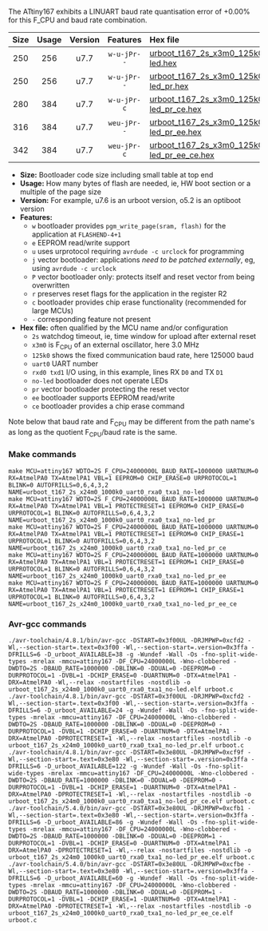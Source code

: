 The ATtiny167 exhibits a LINUART baud rate quantisation error of +0.00% for this F_CPU and baud rate combination.

|Size|Usage|Version|Features|Hex file|
|:-:|:-:|:-:|:-:|:--|
|250|256|u7.7|`w-u-jPr--`|[urboot_t167_2s_x3m0_125k0_uart0_rxa0_txa1_no-led.hex](https://raw.githubusercontent.com/stefanrueger/urboot.hex/main/boards/digispark-pro/attiny167/watchdog_2_s/external_oscillator/%2B3m000000_hz/%2B125k0_baud/uart0_rxa0_txa1/no-led/urboot_t167_2s_x3m0_125k0_uart0_rxa0_txa1_no-led.hex)|
|250|256|u7.7|`w-u-jPr--`|[urboot_t167_2s_x3m0_125k0_uart0_rxa0_txa1_no-led_pr.hex](https://raw.githubusercontent.com/stefanrueger/urboot.hex/main/boards/digispark-pro/attiny167/watchdog_2_s/external_oscillator/%2B3m000000_hz/%2B125k0_baud/uart0_rxa0_txa1/no-led/urboot_t167_2s_x3m0_125k0_uart0_rxa0_txa1_no-led_pr.hex)|
|280|384|u7.7|`w-u-jPr-c`|[urboot_t167_2s_x3m0_125k0_uart0_rxa0_txa1_no-led_pr_ce.hex](https://raw.githubusercontent.com/stefanrueger/urboot.hex/main/boards/digispark-pro/attiny167/watchdog_2_s/external_oscillator/%2B3m000000_hz/%2B125k0_baud/uart0_rxa0_txa1/no-led/urboot_t167_2s_x3m0_125k0_uart0_rxa0_txa1_no-led_pr_ce.hex)|
|316|384|u7.7|`weu-jPr--`|[urboot_t167_2s_x3m0_125k0_uart0_rxa0_txa1_no-led_pr_ee.hex](https://raw.githubusercontent.com/stefanrueger/urboot.hex/main/boards/digispark-pro/attiny167/watchdog_2_s/external_oscillator/%2B3m000000_hz/%2B125k0_baud/uart0_rxa0_txa1/no-led/urboot_t167_2s_x3m0_125k0_uart0_rxa0_txa1_no-led_pr_ee.hex)|
|342|384|u7.7|`weu-jPr-c`|[urboot_t167_2s_x3m0_125k0_uart0_rxa0_txa1_no-led_pr_ee_ce.hex](https://raw.githubusercontent.com/stefanrueger/urboot.hex/main/boards/digispark-pro/attiny167/watchdog_2_s/external_oscillator/%2B3m000000_hz/%2B125k0_baud/uart0_rxa0_txa1/no-led/urboot_t167_2s_x3m0_125k0_uart0_rxa0_txa1_no-led_pr_ee_ce.hex)|

- **Size:** Bootloader code size including small table at top end
- **Usage:** How many bytes of flash are needed, ie, HW boot section or a multiple of the page size
- **Version:** For example, u7.6 is an urboot version, o5.2 is an optiboot version
- **Features:**
  + `w` bootloader provides `pgm_write_page(sram, flash)` for the application at `FLASHEND-4+1`
  + `e` EEPROM read/write support
  + `u` uses urprotocol requiring `avrdude -c urclock` for programming
  + `j` vector bootloader: applications *need to be patched externally*, eg, using `avrdude -c urclock`
  + `P` vector bootloader only: protects itself and reset vector from being overwritten
  + `r` preserves reset flags for the application in the register R2
  + `c` bootloader provides chip erase functionality (recommended for large MCUs)
  + `-` corresponding feature not present
- **Hex file:** often qualified by the MCU name and/or configuration
  + `2s` watchdog timeout, ie, time window for upload after external reset
  + `x3m0` is F<sub>CPU</sub> of an external oscillator, here 3.0 MHz
  + `125k0` shows the fixed communication baud rate, here 125000 baud
  + `uart0` UART number
  + `rxd0 txd1` I/O using, in this example, lines RX `D0` and TX `D1`
  + `no-led` bootloader does not operate LEDs
  + `pr` vector bootloader protecting the reset vector
  + `ee` bootloader supports EEPROM read/write
  + `ce` bootloader provides a chip erase command


Note below that baud rate and F<sub>CPU</sub> may be different from the path name's as long as the quotient F<sub>CPU</sub>/baud rate is the same.

### Make commands
```
make MCU=attiny167 WDTO=2S F_CPU=24000000L BAUD_RATE=1000000 UARTNUM=0 RX=AtmelPA0 TX=AtmelPA1 VBL=1 EEPROM=0 CHIP_ERASE=0 URPROTOCOL=1 BLINK=0 AUTOFRILLS=0,6,4,3,2 NAME=urboot_t167_2s_x24m0_1000k0_uart0_rxa0_txa1_no-led
make MCU=attiny167 WDTO=2S F_CPU=24000000L BAUD_RATE=1000000 UARTNUM=0 RX=AtmelPA0 TX=AtmelPA1 VBL=1 PROTECTRESET=1 EEPROM=0 CHIP_ERASE=0 URPROTOCOL=1 BLINK=0 AUTOFRILLS=0,6,4,3,2 NAME=urboot_t167_2s_x24m0_1000k0_uart0_rxa0_txa1_no-led_pr
make MCU=attiny167 WDTO=2S F_CPU=24000000L BAUD_RATE=1000000 UARTNUM=0 RX=AtmelPA0 TX=AtmelPA1 VBL=1 PROTECTRESET=1 EEPROM=0 CHIP_ERASE=1 URPROTOCOL=1 BLINK=0 AUTOFRILLS=0,6,4,3,2 NAME=urboot_t167_2s_x24m0_1000k0_uart0_rxa0_txa1_no-led_pr_ce
make MCU=attiny167 WDTO=2S F_CPU=24000000L BAUD_RATE=1000000 UARTNUM=0 RX=AtmelPA0 TX=AtmelPA1 VBL=1 PROTECTRESET=1 EEPROM=1 CHIP_ERASE=0 URPROTOCOL=1 BLINK=0 AUTOFRILLS=0,6,4,3,2 NAME=urboot_t167_2s_x24m0_1000k0_uart0_rxa0_txa1_no-led_pr_ee
make MCU=attiny167 WDTO=2S F_CPU=24000000L BAUD_RATE=1000000 UARTNUM=0 RX=AtmelPA0 TX=AtmelPA1 VBL=1 PROTECTRESET=1 EEPROM=1 CHIP_ERASE=1 URPROTOCOL=1 BLINK=0 AUTOFRILLS=0,6,4,3,2 NAME=urboot_t167_2s_x24m0_1000k0_uart0_rxa0_txa1_no-led_pr_ee_ce
```

### Avr-gcc commands
```
./avr-toolchain/4.8.1/bin/avr-gcc -DSTART=0x3f00UL -DRJMPWP=0xcfd2 -Wl,--section-start=.text=0x3f00 -Wl,--section-start=.version=0x3ffa -DFRILLS=6 -D_urboot_AVAILABLE=38 -g -Wundef -Wall -Os -fno-split-wide-types -mrelax -mmcu=attiny167 -DF_CPU=24000000L -Wno-clobbered -DWDTO=2S -DBAUD_RATE=1000000 -DBLINK=0 -DDUAL=0 -DEEPROM=0 -DURPROTOCOL=1 -DVBL=1 -DCHIP_ERASE=0 -DUARTNUM=0 -DTX=AtmelPA1 -DRX=AtmelPA0 -Wl,--relax -nostartfiles -nostdlib -o urboot_t167_2s_x24m0_1000k0_uart0_rxa0_txa1_no-led.elf urboot.c
./avr-toolchain/4.8.1/bin/avr-gcc -DSTART=0x3f00UL -DRJMPWP=0xcfd2 -Wl,--section-start=.text=0x3f00 -Wl,--section-start=.version=0x3ffa -DFRILLS=6 -D_urboot_AVAILABLE=24 -g -Wundef -Wall -Os -fno-split-wide-types -mrelax -mmcu=attiny167 -DF_CPU=24000000L -Wno-clobbered -DWDTO=2S -DBAUD_RATE=1000000 -DBLINK=0 -DDUAL=0 -DEEPROM=0 -DURPROTOCOL=1 -DVBL=1 -DCHIP_ERASE=0 -DUARTNUM=0 -DTX=AtmelPA1 -DRX=AtmelPA0 -DPROTECTRESET=1 -Wl,--relax -nostartfiles -nostdlib -o urboot_t167_2s_x24m0_1000k0_uart0_rxa0_txa1_no-led_pr.elf urboot.c
./avr-toolchain/4.8.1/bin/avr-gcc -DSTART=0x3e80UL -DRJMPWP=0xcf9f -Wl,--section-start=.text=0x3e80 -Wl,--section-start=.version=0x3ffa -DFRILLS=6 -D_urboot_AVAILABLE=122 -g -Wundef -Wall -Os -fno-split-wide-types -mrelax -mmcu=attiny167 -DF_CPU=24000000L -Wno-clobbered -DWDTO=2S -DBAUD_RATE=1000000 -DBLINK=0 -DDUAL=0 -DEEPROM=0 -DURPROTOCOL=1 -DVBL=1 -DCHIP_ERASE=1 -DUARTNUM=0 -DTX=AtmelPA1 -DRX=AtmelPA0 -DPROTECTRESET=1 -Wl,--relax -nostartfiles -nostdlib -o urboot_t167_2s_x24m0_1000k0_uart0_rxa0_txa1_no-led_pr_ce.elf urboot.c
./avr-toolchain/5.4.0/bin/avr-gcc -DSTART=0x3e80UL -DRJMPWP=0xcfb1 -Wl,--section-start=.text=0x3e80 -Wl,--section-start=.version=0x3ffa -DFRILLS=6 -D_urboot_AVAILABLE=86 -g -Wundef -Wall -Os -fno-split-wide-types -mrelax -mmcu=attiny167 -DF_CPU=24000000L -Wno-clobbered -DWDTO=2S -DBAUD_RATE=1000000 -DBLINK=0 -DDUAL=0 -DEEPROM=1 -DURPROTOCOL=1 -DVBL=1 -DCHIP_ERASE=0 -DUARTNUM=0 -DTX=AtmelPA1 -DRX=AtmelPA0 -DPROTECTRESET=1 -Wl,--relax -nostartfiles -nostdlib -o urboot_t167_2s_x24m0_1000k0_uart0_rxa0_txa1_no-led_pr_ee.elf urboot.c
./avr-toolchain/5.4.0/bin/avr-gcc -DSTART=0x3e80UL -DRJMPWP=0xcfbe -Wl,--section-start=.text=0x3e80 -Wl,--section-start=.version=0x3ffa -DFRILLS=6 -D_urboot_AVAILABLE=60 -g -Wundef -Wall -Os -fno-split-wide-types -mrelax -mmcu=attiny167 -DF_CPU=24000000L -Wno-clobbered -DWDTO=2S -DBAUD_RATE=1000000 -DBLINK=0 -DDUAL=0 -DEEPROM=1 -DURPROTOCOL=1 -DVBL=1 -DCHIP_ERASE=1 -DUARTNUM=0 -DTX=AtmelPA1 -DRX=AtmelPA0 -DPROTECTRESET=1 -Wl,--relax -nostartfiles -nostdlib -o urboot_t167_2s_x24m0_1000k0_uart0_rxa0_txa1_no-led_pr_ee_ce.elf urboot.c
```

